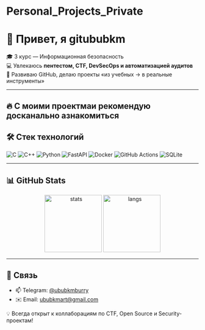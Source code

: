 # Personal_Projects_Private
# 👋 Привет, я gitububkm

🎓 3 курс — Информационная безопасность  
💻 Увлекаюсь **пентестом, CTF, DevSecOps и автоматизацией аудитов**  
🚀 Развиваю GitHub, делаю проекты «из учебных → в реальные инструменты»  

---

## 🔥 С моими проектмаи рекомендую досканально азнакомиться 


## 🛠️ Стек технологий
![C](<img src="https://img.shields.io/badge/C-00599C?logo=c&logoColor=white" />)
![C++](<img src="https://img.shields.io/badge/C++-00599C?logo=c%2B%2B&logoColor=white" />)
![Python](https://img.shields.io/badge/-Python-3776AB?style=flat&logo=python&logoColor=white)
![FastAPI](https://img.shields.io/badge/-FastAPI-009688?style=flat&logo=fastapi&logoColor=white)
![Docker](https://img.shields.io/badge/-Docker-2496ED?style=flat&logo=docker&logoColor=white)
![GitHub Actions](https://img.shields.io/badge/-GitHub%20Actions-2088FF?style=flat&logo=github-actions&logoColor=white)
![SQLite](https://img.shields.io/badge/-SQLite-003B57?style=flat&logo=sqlite&logoColor=white)

---

## 📊 GitHub Stats

<p align="center">
  <img src="https://github-readme-stats.vercel.app/api?username=yourname&show_icons=true&theme=radical" alt="stats" height="150"/>
  <img src="https://github-readme-stats.vercel.app/api/top-langs/?username=yourname&layout=compact&theme=radical" alt="langs" height="150"/>
</p>

---

## 🤝 Связь
- 📫 Telegram: [@ububkmburry](https://t.me/ububkmburry)  
- ✉️ Email: ububkmart@gmail.com  

💡 Всегда открыт к коллаборациям по CTF, Open Source и Security-проектам!
